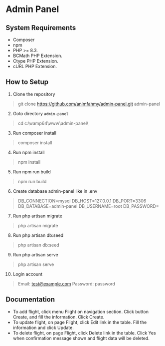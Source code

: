 # Admin Panel

## System Requirements

- Composer
- npm
- PHP >= 8.3.
- BCMath PHP Extension.
- Ctype PHP Extension.
- cURL PHP Extension.

## How to Setup

 1. Clone the repository

> git clone https://github.com/animfahmy/admin-panel.git admin-panel
 2. Goto directory `admin-panel`
 > cd c:\wamp64\www\admin-panel\
 3. Run composer install
 > composer install
 4. Run npm install
 > npm install
 5. Run npm run build
 > npm run build
 6. Create database admin-panel like in .env
 > DB_CONNECTION=mysql
DB_HOST=127.0.0.1
DB_PORT=3306
DB_DATABASE=admin-panel
DB_USERNAME=root
DB_PASSWORD=
 7. Run php artisan migrate
 > php artisan migrate
 8. Run php artisan db:seed
 > php artisan db:seed 
 9. Run php artisan serve
 > php artisan serve
 10. Login account
> Email: test@example.com
> Password: password
## Documentation
- To add flight, click menu Flight on navigation section. Click button Create, and fill the information. Click Create.
- To update flight, on page Flight, click Edit link in the table. Fill the information and click Update.
- To delete flight, on page Flight, click Delete link in the table. Click Yes when confirmation message shown and flight data will be deleted.